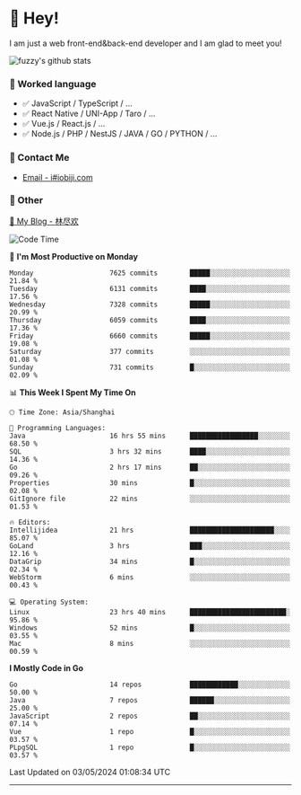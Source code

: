 # 👋 Hey!

I am just a web front-end&back-end developer and I am glad to meet you!

![fuzzy's github stats](https://github-readme-stats.vercel.app/api?username=JaydenForYou&&show_icons=true&&title_color=1abc9c&&icon_color=1abc9c)


### 📝 Worked language

- ✅ JavaScript / TypeScript / ...
- ✅ React Native / UNI-App / Taro / ...
- ✅ Vue.js / React.js / ...
- ✅ Node.js / PHP / NestJS / JAVA / GO / PYTHON / ...

### 📮 Contact Me

- [Email - i#iobiji.com](mailto:i@iobiji.com)


### 🤪 Other

[📌 My Blog - 林尽欢](https://iobiji.com)

<!--START_SECTION:waka-->
![Code Time](http://img.shields.io/badge/Code%20Time-501%20hrs%2049%20mins-blue)

📅 **I'm Most Productive on Monday** 

```text
Monday                   7625 commits        █████░░░░░░░░░░░░░░░░░░░░   21.84 % 
Tuesday                  6131 commits        ████░░░░░░░░░░░░░░░░░░░░░   17.56 % 
Wednesday                7328 commits        █████░░░░░░░░░░░░░░░░░░░░   20.99 % 
Thursday                 6059 commits        ████░░░░░░░░░░░░░░░░░░░░░   17.36 % 
Friday                   6660 commits        █████░░░░░░░░░░░░░░░░░░░░   19.08 % 
Saturday                 377 commits         ░░░░░░░░░░░░░░░░░░░░░░░░░   01.08 % 
Sunday                   731 commits         █░░░░░░░░░░░░░░░░░░░░░░░░   02.09 % 
```


📊 **This Week I Spent My Time On** 

```text
🕑︎ Time Zone: Asia/Shanghai

💬 Programming Languages: 
Java                     16 hrs 55 mins      █████████████████░░░░░░░░   68.50 % 
SQL                      3 hrs 32 mins       ████░░░░░░░░░░░░░░░░░░░░░   14.36 % 
Go                       2 hrs 17 mins       ██░░░░░░░░░░░░░░░░░░░░░░░   09.26 % 
Properties               30 mins             █░░░░░░░░░░░░░░░░░░░░░░░░   02.08 % 
GitIgnore file           22 mins             ░░░░░░░░░░░░░░░░░░░░░░░░░   01.53 % 

🔥 Editors: 
Intellijidea             21 hrs              █████████████████████░░░░   85.07 % 
GoLand                   3 hrs               ███░░░░░░░░░░░░░░░░░░░░░░   12.16 % 
DataGrip                 34 mins             █░░░░░░░░░░░░░░░░░░░░░░░░   02.34 % 
WebStorm                 6 mins              ░░░░░░░░░░░░░░░░░░░░░░░░░   00.43 % 

💻 Operating System: 
Linux                    23 hrs 40 mins      ████████████████████████░   95.86 % 
Windows                  52 mins             █░░░░░░░░░░░░░░░░░░░░░░░░   03.55 % 
Mac                      8 mins              ░░░░░░░░░░░░░░░░░░░░░░░░░   00.59 % 
```

**I Mostly Code in Go** 

```text
Go                       14 repos            ████████████░░░░░░░░░░░░░   50.00 % 
Java                     7 repos             ██████░░░░░░░░░░░░░░░░░░░   25.00 % 
JavaScript               2 repos             ██░░░░░░░░░░░░░░░░░░░░░░░   07.14 % 
Vue                      1 repo              █░░░░░░░░░░░░░░░░░░░░░░░░   03.57 % 
PLpgSQL                  1 repo              █░░░░░░░░░░░░░░░░░░░░░░░░   03.57 % 
```




 Last Updated on 03/05/2024 01:08:34 UTC
<!--END_SECTION:waka-->
---
